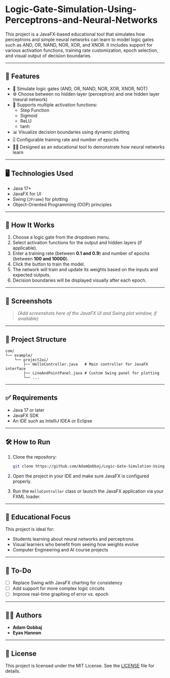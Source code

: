 # Logic-Gate-Simulation-Using-Perceptrons-and-Neural-Networks

This project is a JavaFX-based educational tool that simulates how perceptrons and simple neural networks can learn to model logic gates such as AND, OR, NAND, NOR, XOR, and XNOR. It includes support for various activation functions, training rate customization, epoch selection, and visual output of decision boundaries.

---

## 🚀 Features

- 🔘 Simulate logic gates (AND, OR, NAND, NOR, XOR, XNOR, NOT)
- ⚙️ Choose between no hidden layer (perceptron) and one hidden layer (neural network)
- 🧠 Supports multiple activation functions:
  - Step Function
  - Sigmoid
  - ReLU
  - tanh
- 📊 Visualize decision boundaries using dynamic plotting
- 🎚️ Configurable training rate and number of epochs
- 👨‍🏫 Designed as an educational tool to demonstrate how neural networks learn

---

## 🖥️ Technologies Used

- Java 17+
- JavaFX for UI
- Swing (`JFrame`) for plotting
- Object-Oriented Programming (OOP) principles

---

## 🧩 How It Works

1. Choose a logic gate from the dropdown menu.
2. Select activation functions for the output and hidden layers (if applicable).
3. Enter a training rate (between **0.1 and 0.9**) and number of epochs (between **100 and 10000**).
4. Click the button to train the model.
5. The network will train and update its weights based on the inputs and expected outputs.
6. Decision boundaries will be displayed visually after each epoch.

---

## 📸 Screenshots

> *(Add screenshots here of the JavaFX UI and Swing plot window, if available)*

---

## 📂 Project Structure

```
com/
└── example/
    └── project2ai/
        ├── HelloController.java   # Main controller for JavaFX interface
        ├── LineAndPointPanel.java # Custom Swing panel for plotting
        └── ...
```

---

## ✅ Requirements

- Java 17 or later
- JavaFX SDK
- An IDE such as IntelliJ IDEA or Eclipse

---

## 🛠️ How to Run

1. Clone the repository:

   ```bash
   git clone https://github.com/AdamQobbaj/Logic-Gate-Simulation-Using-Perceptrons-and-Neural-Networks
   ```

2. Open the project in your IDE and make sure JavaFX is configured properly.

3. Run the `HelloController` class or launch the JavaFX application via your FXML loader.

---

## 🧠 Educational Focus

This project is ideal for:
- Students learning about neural networks and perceptrons
- Visual learners who benefit from seeing how weights evolve
- Computer Engineering and AI course projects

---

## 📌 To-Do

- [ ] Replace Swing with JavaFX charting for consistency
- [ ] Add support for more complex logic circuits
- [ ] Improve real-time graphing of error vs. epoch

---

## 👨‍💻 Authors

- **Adam Qobbaj**  
- **Eyas Hannon**

---

## 📜 License

This project is licensed under the MIT License. See the [LICENSE](LICENSE) file for details.
